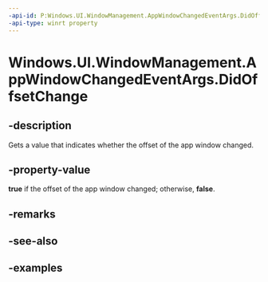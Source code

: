```yaml
---
-api-id: P:Windows.UI.WindowManagement.AppWindowChangedEventArgs.DidOffsetChange
-api-type: winrt property
---
```


<!-- Property syntax.
public bool DidOffsetChange { get; }
-->

# Windows.UI.WindowManagement.AppWindowChangedEventArgs.DidOffsetChange

## -description

Gets a value that indicates whether the offset of the app window changed.

## -property-value

**true** if the offset of the app window changed; otherwise, **false**.

## -remarks

## -see-also

## -examples

